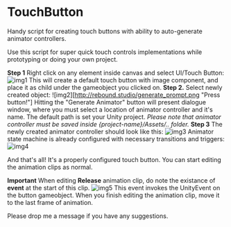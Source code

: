 # TouchButton
Handy script for creating touch buttons with ability to auto-generate animator controllers.

Use this script for super quick touch controls implementations while prototyping or doing your own project.

__Step 1__
  Right click on any element inside canvas and select UI/Touch Button:
  ![img1](http://rebound.studio/create_touchButton.png)
  This will create a default touch button with image component, and place it as child under the gameobject you clicked on.
__Step 2.__
  Select newly created object:
  ![img2][http://rebound.studio/generate_prompt.png "Press button!"]
  Hitting the "Generate Animator" button will present dialogue window, where you must select a location of animator
  controller and it's name. The default path is set your Unity project.
  _Please note that animator controller must be saved inside {project-name}/Assets/.. folder._
__Step 3__
  The newly created animator controller should look like this:
  ![img3](http://rebound.studio/generate_prompt.png "Receive bacon!")
  Animator state machine is already configured with necessary transitions and triggers:
  ![img4](http://rebound.studio/controllerView.png)
  
And that's all! It's a properly configured touch button. You can start editing the animation clips as normal.

__Important__
  When editing __Release__ animation clip, do note the existance of __event__ at the start of this clip.
  ![img5](http://rebound.studio/animationEvent.png)
  This event invokes the UnityEvent on the button gameobject. When you finish editing the animation clip, move it to the
  last frame of animation.
  
Please drop me a message if you have any suggestions.
